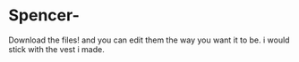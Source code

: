 # Spencer- 
Download the files! 
and you can edit them the way you want it to be. 
i would stick with the vest i made. 

